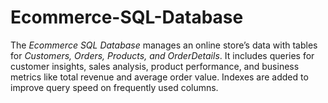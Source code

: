 # Ecommerce-SQL-Database
The *Ecommerce SQL Database* manages an online store’s data with tables for *Customers, Orders, Products, and OrderDetails*. It includes queries for customer insights, sales analysis, product performance, and business metrics like total revenue and average order value. Indexes are added to improve query speed on frequently used columns.
